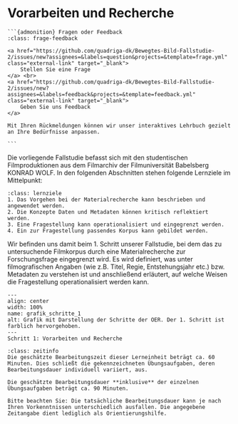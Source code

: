 # Vorarbeiten und Recherche

````{margin}
```{admonition} Fragen oder Feedback 
:class: frage-feedback

<a href="https://github.com/quadriga-dk/Bewegtes-Bild-Fallstudie-2/issues/new?assignees=&labels=question&projects=&template=frage.yml" class="external-link" target="_blank">
    Stellen Sie eine Frage
</a> <br>
<a href="https://github.com/quadriga-dk/Bewegtes-Bild-Fallstudie-2/issues/new?assignees=&labels=feedback&projects=&template=feedback.yml" class="external-link" target="_blank">
    Geben Sie uns Feedback
</a>

Mit Ihren Rückmeldungen können wir unser interaktives Lehrbuch gezielt an Ihre Bedürfnisse anpassen.

```
````

Die vorliegende Fallstudie befasst sich mit den studentischen Filmproduktionen aus dem Filmarchiv der Filmuniversität Babelsberg KONRAD WOLF. In den folgenden Abschnitten stehen folgende Lernziele im Mittelpunkt:

```{admonition} Schritte zur Findung einer Fragestellung
:class: lernziele
1. Das Vorgehen bei der Materialrecherche kann beschrieben und angewendet werden.
2. Die Konzepte Daten und Metadaten können kritisch reflektiert werden.
3. Eine Fragestellung kann operationalisiert und eingegrenzt werden.
4. Ein zur Fragestellung passendes Korpus kann gebildet werden.
```

Wir befinden uns damit beim 1. Schritt unserer Fallstudie, bei dem das zu untersuchende Filmkorpus durch eine Materialrecherche zur Forschungsfrage eingegrenzt wird. Es wird definiert, was unter filmografischen Angaben (wie z.B. Titel, Regie, Entstehungsjahr etc.) bzw. Metadaten zu verstehen ist und anschließend erläutert, auf welche Weisen die Fragestellung operationalisiert werden kann.

```{figure} ../assets/recherche/Grafik_Schritte_1.png
---
align: center
width: 100%
name: grafik_schritte_1
alt: Grafik mit Darstellung der Schritte der OER. Der 1. Schritt ist farblich hervorgehoben.
---
Schritt 1: Vorarbeiten und Recherche
```


```{admonition} Bearbeitungszeit
:class: zeitinfo
Die geschätzte Bearbeitungszeit dieser Lerneinheit beträgt ca. 60 Minuten. Dies schließt die gekennzeichneten Übungsaufgaben, deren Bearbeitungsdauer individuell variiert, aus. 

Die geschätzte Bearbeitungsdauer **inklusive** der einzelnen Übungsaufgaben beträgt ca. 90 Minuten.

Bitte beachten Sie: Die tatsächliche Bearbeitungsdauer kann je nach Ihren Vorkenntnissen unterschiedlich ausfallen. Die angegebene Zeitangabe dient lediglich als Orientierungshilfe.
``` 